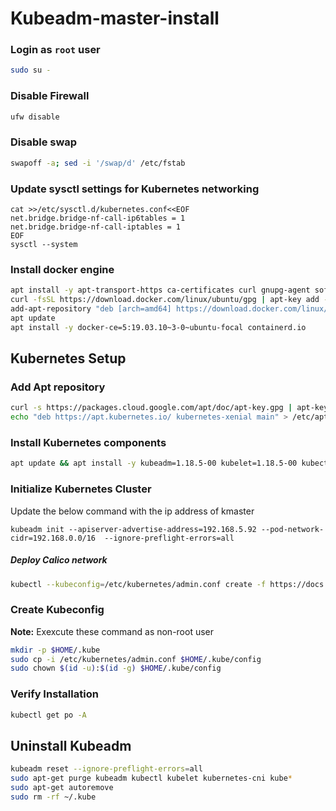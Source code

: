 # Kubeadm-master-install


### Login as `root` user
```bash
sudo su -
```

### Disable Firewall
```bash
ufw disable
```
### Disable swap
```bash
swapoff -a; sed -i '/swap/d' /etc/fstab
```
### Update sysctl settings for Kubernetes networking
```
cat >>/etc/sysctl.d/kubernetes.conf<<EOF
net.bridge.bridge-nf-call-ip6tables = 1
net.bridge.bridge-nf-call-iptables = 1
EOF
sysctl --system
```
### Install docker engine
```bash
apt install -y apt-transport-https ca-certificates curl gnupg-agent software-properties-common
curl -fsSL https://download.docker.com/linux/ubuntu/gpg | apt-key add -
add-apt-repository "deb [arch=amd64] https://download.docker.com/linux/ubuntu $(lsb_release -cs) stable"
apt update
apt install -y docker-ce=5:19.03.10~3-0~ubuntu-focal containerd.io
```
## Kubernetes Setup
### Add Apt repository
```bash
curl -s https://packages.cloud.google.com/apt/doc/apt-key.gpg | apt-key add -
echo "deb https://apt.kubernetes.io/ kubernetes-xenial main" > /etc/apt/sources.list.d/kubernetes.list
```
### Install Kubernetes components
```bash
apt update && apt install -y kubeadm=1.18.5-00 kubelet=1.18.5-00 kubectl=1.18.5-00
```

### Initialize Kubernetes Cluster
Update the below command with the ip address of kmaster
```
kubeadm init --apiserver-advertise-address=192.168.5.92 --pod-network-cidr=192.168.0.0/16  --ignore-preflight-errors=all
```
##### Deploy Calico network
```bash
kubectl --kubeconfig=/etc/kubernetes/admin.conf create -f https://docs.projectcalico.org/v3.14/manifests/calico.yaml
```

### Create Kubeconfig
**Note:** Exexcute these command as non-root user
```bash
mkdir -p $HOME/.kube
sudo cp -i /etc/kubernetes/admin.conf $HOME/.kube/config
sudo chown $(id -u):$(id -g) $HOME/.kube/config
```

### Verify Installation
```bash
kubectl get po -A
```

## Uninstall Kubeadm
```bash
kubeadm reset --ignore-preflight-errors=all
sudo apt-get purge kubeadm kubectl kubelet kubernetes-cni kube*   
sudo apt-get autoremove  
sudo rm -rf ~/.kube
```
